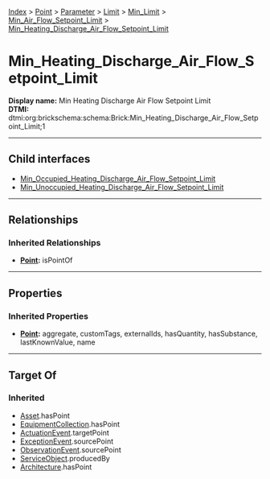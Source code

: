 [Index](../../../../../../Index.md) > [Point](../../../../../Point.md) > [Parameter](../../../../Parameter.md) > [Limit](../../../Limit.md) > [Min_Limit](../../Min_Limit.md) > [Min_Air_Flow_Setpoint_Limit](../Min_Air_Flow_Setpoint_Limit.md) > [Min_Heating_Discharge_Air_Flow_Setpoint_Limit](#)
# Min_Heating_Discharge_Air_Flow_Setpoint_Limit

**Display name:** Min Heating Discharge Air Flow Setpoint Limit<br />
**DTMI:** dtmi:org:brickschema:schema:Brick:Min_Heating_Discharge_Air_Flow_Setpoint_Limit;1

---

## Child interfaces
* [Min_Occupied_Heating_Discharge_Air_Flow_Setpoint_Limit](Min_Occupied_Heating_Discharge_Air_Flow_Setpoint_Limit.md)
* [Min_Unoccupied_Heating_Discharge_Air_Flow_Setpoint_Limit](Min_Unoccupied_Heating_Discharge_Air_Flow_Setpoint_Limit.md)

---

## Relationships
### Inherited Relationships
* **[Point](../../../../../Point.md):** isPointOf

---

## Properties
### Inherited Properties
* **[Point](../../../../../Point.md):** aggregate, customTags, externalIds, hasQuantity, hasSubstance, lastKnownValue, name

---

## Target Of
### Inherited
* [Asset](../../../../../../Asset/Asset.md).hasPoint
* [EquipmentCollection](../../../../../../Collection/AssetCollection/EquipmentCollection/EquipmentCollection.md).hasPoint
* [ActuationEvent](../../../../../../Event/PointEvent/ActuationEvent.md).targetPoint
* [ExceptionEvent](../../../../../../Event/PointEvent/ExceptionEvent.md).sourcePoint
* [ObservationEvent](../../../../../../Event/PointEvent/ObservationEvent.md).sourcePoint
* [ServiceObject](../../../../../../Information/ServiceObject/ServiceObject.md).producedBy
* [Architecture](../../../../../../Space/Architecture/Architecture.md).hasPoint
